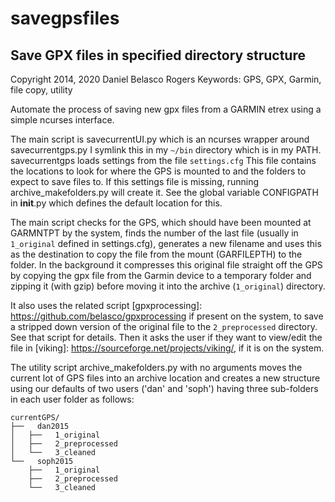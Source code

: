 # savegpsfiles #

## Save GPX files in specified directory structure ##

Copyright 2014, 2020 Daniel Belasco Rogers
Keywords: GPS, GPX, Garmin, file copy, utility

Automate the process of saving new gpx files from a GARMIN etrex
using a simple ncurses interface.

The main script is savecurrentUI.py which is an ncurses wrapper
around savecurrentgps.py I symlink this in my `~/bin` directory
which is in my PATH. savecurrentgps loads settings from the file
`settings.cfg` This file contains the locations to look for where
the GPS is mounted to and the folders to expect to save files to.
If this settings file is missing, running archive\_makefolders.py
will create it. See the global variable CONFIGPATH in __init__.py
which defines the default location for this.

The main script checks for the GPS, which should have been mounted
at GARMNTPT by the system, finds the number of the last file
(usually in `1_original` defined in settings.cfg), generates a new
filename and uses this as the destination to copy the file from the
mount (GARFILEPTH) to the folder. In the background it compresses
this original file straight off the GPS by copying the gpx file
from the Garmin device to a temporary folder and zipping it (with
gzip) before moving it into the archive (`1_original`) directory.

It also uses the related script [gpxprocessing]:
https://github.com/belasco/gpxprocessing if present on the system,
to save a stripped down version of the original file to the
`2_preprocessed` directory. See that script for details. Then it
asks the user if they want to view/edit the file in [viking]:
https://sourceforge.net/projects/viking/, if it is on the system.

The utility script archive\_makefolders.py with no arguments moves
the current lot of GPS files into an archive location and creates a
new structure using our defaults of two users ('dan' and 'soph') having
three sub-folders in each user folder as follows:
```
currentGPS/
├──   dan2015
│   ├──   1_original
│   ├──   2_preprocessed
│   └──   3_cleaned
└──   soph2015
    ├──   1_original
    ├──   2_preprocessed
    └──   3_cleaned
```
